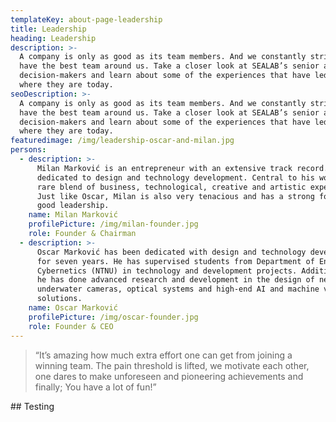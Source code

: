 ```yaml
---
templateKey: about-page-leadership
title: Leadership
heading: Leadership
description: >-
  A company is only as good as its team members. And we constantly strive to
  have the best team around us. Take a closer look at SEALAB’s senior and junior
  decision-makers and learn about some of the experiences that have led them to
  where they are today.
seoDescription: >-
  A company is only as good as its team members. And we constantly strive to
  have the best team around us. Take a closer look at SEALAB’s senior and junior
  decision-makers and learn about some of the experiences that have led them to
  where they are today.
featuredimage: /img/leadership-oscar-and-milan.jpg
persons:
  - description: >-
      Milan Marković is an entrepreneur with an extensive track record. He is
      dedicated to design and technology development. Central to his work is a
      rare blend of business, technological, creative and artistic expertise.
      Just like Oscar, Milan is also very tenacious and has a strong focus on
      good leadership.
    name: Milan Marković
    profilePicture: /img/milan-founder.jpg
    role: Founder & Chairman
  - description: >-
      Oscar Marković has been dedicated with design and technology development
      for seven years. He has supervised students from Department of Engineering
      Cybernetics (NTNU) in technology and development projects. Additionally,
      he has done advanced research and development in the design of new
      underwater cameras, optical systems and high-end AI and machine vision
      solutions.
    name: Oscar Marković
    profilePicture: /img/oscar-founder.jpg
    role: Founder & CEO
---
```

> “It’s amazing how much extra effort one can get from joining a winning team. The pain threshold is lifted, we motivate each other, one dares to make unforeseen and pioneering achievements and finally; You have a lot of fun!”



\## Testing
